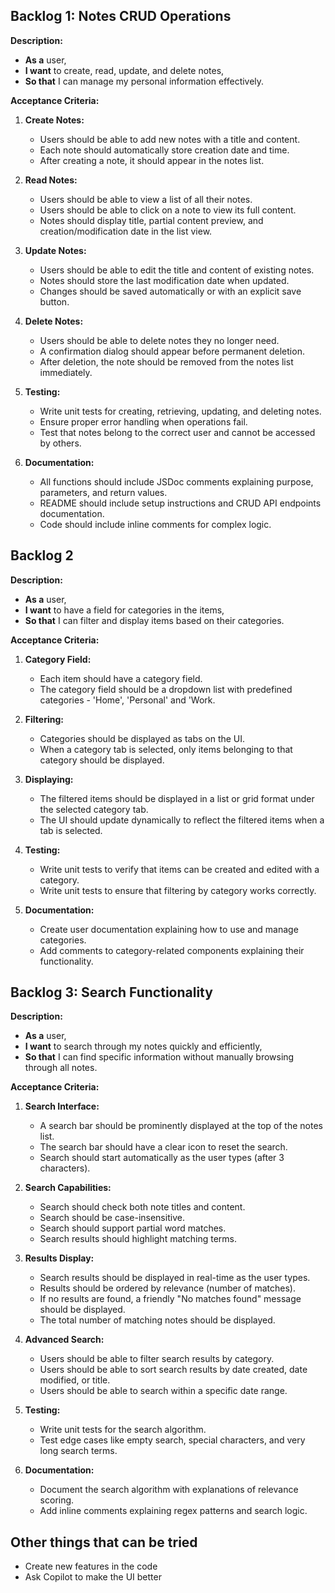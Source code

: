 ## Backlog 1: Notes CRUD Operations

**Description:**
- **As a** user,
- **I want** to create, read, update, and delete notes,
- **So that** I can manage my personal information effectively.

**Acceptance Criteria:**

1. **Create Notes:**
   - Users should be able to add new notes with a title and content.
   - Each note should automatically store creation date and time.
   - After creating a note, it should appear in the notes list.

2. **Read Notes:**
   - Users should be able to view a list of all their notes.
   - Users should be able to click on a note to view its full content.
   - Notes should display title, partial content preview, and creation/modification date in the list view.

3. **Update Notes:**
   - Users should be able to edit the title and content of existing notes.
   - Notes should store the last modification date when updated.
   - Changes should be saved automatically or with an explicit save button.

4. **Delete Notes:**
   - Users should be able to delete notes they no longer need.
   - A confirmation dialog should appear before permanent deletion.
   - After deletion, the note should be removed from the notes list immediately.

5. **Testing:**
   - Write unit tests for creating, retrieving, updating, and deleting notes.
   - Ensure proper error handling when operations fail.
   - Test that notes belong to the correct user and cannot be accessed by others.

6. **Documentation:**
   - All functions should include JSDoc comments explaining purpose, parameters, and return values.
   - README should include setup instructions and CRUD API endpoints documentation.
   - Code should include inline comments for complex logic.

## Backlog 2

**Description:**
- **As a** user,
- **I want** to have a field for categories in the items,
- **So that** I can filter and display items based on their categories.

**Acceptance Criteria:**

1. **Category Field:**
   - Each item should have a category field.
   - The category field should be a dropdown list with predefined categories - 'Home', 'Personal' and 'Work.

2. **Filtering:**
   - Categories should be displayed as tabs on the UI.
   - When a category tab is selected, only items belonging to that category should be displayed.

3. **Displaying:**
   - The filtered items should be displayed in a list or grid format under the selected category tab.
   - The UI should update dynamically to reflect the filtered items when a tab is selected.

4. **Testing:**
   - Write unit tests to verify that items can be created and edited with a category.
   - Write unit tests to ensure that filtering by category works correctly.

5. **Documentation:**
   - Create user documentation explaining how to use and manage categories.
   - Add comments to category-related components explaining their functionality.

## Backlog 3: Search Functionality

**Description:**
- **As a** user,
- **I want** to search through my notes quickly and efficiently,
- **So that** I can find specific information without manually browsing through all notes.

**Acceptance Criteria:**

1. **Search Interface:**
   - A search bar should be prominently displayed at the top of the notes list.
   - The search bar should have a clear icon to reset the search.
   - Search should start automatically as the user types (after 3 characters).

2. **Search Capabilities:**
   - Search should check both note titles and content.
   - Search should be case-insensitive.
   - Search should support partial word matches.
   - Search results should highlight matching terms.

3. **Results Display:**
   - Search results should be displayed in real-time as the user types.
   - Results should be ordered by relevance (number of matches).
   - If no results are found, a friendly "No matches found" message should be displayed.
   - The total number of matching notes should be displayed.

4. **Advanced Search:**
   - Users should be able to filter search results by category.
   - Users should be able to sort search results by date created, date modified, or title.
   - Users should be able to search within a specific date range.

5. **Testing:**
   - Write unit tests for the search algorithm.
   - Test edge cases like empty search, special characters, and very long search terms.

6. **Documentation:**
   - Document the search algorithm with explanations of relevance scoring.
   - Add inline comments explaining regex patterns and search logic.

## Other things that can be tried

- Create new features in the code
- Ask Copilot to make the UI better